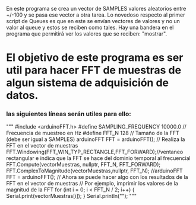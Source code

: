 En este programa se crea un vector de SAMPLES valores aleatorios entre +/-100 y se pasa ese vector a otra tarea. Lo novedoso respecto al primer script de Queues es que
en este se envían vectores de valores y no un valor al queue y estos se reciben como tales. Hay una bandera en el programa que permitirá ver los valores que se reciben: "mostrar".
# El objetivo de este programa es ser util para hacer FFT de muestras de algun sistema de adquisición de datos.
### las siguientes líneas serán utiles para ello:
"""
#include <arduinoFFT.h>
#define SAMPLING_FREQUENCY 10000.0 // Frecuencia de muestreo en Hz
#define FFT_N 128             // Tamaño de la FFT (debe ser igual a SAMPLES)
arduinoFFT FFT = arduinoFFT();
// Realiza la FFT en el vector de muestras
      FFT.Windowing(FFT_WIN_TYP_RECTANGLE,FFT_FORWARD);//ventaneo rectangular e indica que la FFT se hace del dominio temporal al frecuencial
      FFT.Compute(vectorMuestras, nullptr, FFT_N, FFT_FORWARD);
      FFT.ComplexToMagnitude(vectorMuestras,nullptr, FFT_N);
//arduinoFFT FFT = arduinoFFT();
      // Ahora se puede hacer algo con los resultados de la FFT en el vector de muestras
      // Por ejemplo, imprimir los valores de la magnitud de la FFT
      for (int i = 0; i < FFT_N / 2; i++) {
        Serial.print(vectorMuestras[i]);
      }
      Serial.println("");
"""

